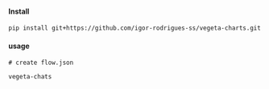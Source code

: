 #### Install
```shell
pip install git+https://github.com/igor-rodrigues-ss/vegeta-charts.git
```

#### usage
```shell
# create flow.json

vegeta-chats
```